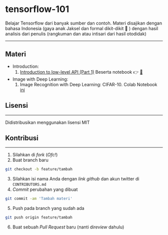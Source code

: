 # tensorflow-101



Belajar Tensorflow dari banyak sumber dan contoh. Materi disajikan dengan bahasa Indonesia (gaya anak Jaksel dan formal dikit-dikit :metal: ) dengan hasil analisis dari penulis (rangkuman dan atau intisari dari hasil otodidak)

---

## Materi

  - Introduction:
      1. [Introduction to low-level API (Part 1)](https://docs.google.com/presentation/d/1-es2nFW3wPpCXJzC45o2y59oCK_eBDPWPQ6N378iNgs/edit?usp=sharing) Beserta notebook :point_right: [:notebook_with_decorative_cover:](https://github.com/otakbeku/tensorflow-101/blob/master/Introduction/TF-101-1%20.ipynb)
  - Image with Deep Learning:
      1. Image Recognition with Deep Learning: CIFAR-10. Colab Notebook [ini](https://colab.research.google.com/drive/1hlBZVJfyqwavFVbrUbL4396OApGNhB9-)
  

## Lisensi
---
Didistribusikan menggunakan lisensi MIT

## Kontribusi
---
1. Silahkan di *fork* (*Ofc!*)
2. Buat branch baru 
```sh 
git checkout -b feature/tambah
```
3. Silahkan isi nama Anda dengan *link github* dan akun twitter di ``CONTRIBUTORS.md``
4. *Commit* perubahan yang dibuat 
```sh 
git commit -am 'Tambah materi'
```
5. Push pada branch yang sudah ada 
```sh
git push origin feature/tambah
```
6. Buat sebuah *Pull Request* baru (nanti di*review* dahulu)
